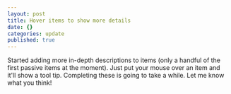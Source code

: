 ```yaml
---
layout: post
title: Hover items to show more details
date: {}
categories: update
published: true
---
```


Started adding more in-depth descriptions to items (only a handful of the first passive items at the moment). Just put your mouse over an item and it'll show a tool tip. Completing these is going to take a while. Let me know what you think!
